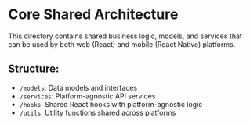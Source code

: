 
# Core Shared Architecture

This directory contains shared business logic, models, and services that can be used by both web (React) and mobile (React Native) platforms.

## Structure:
- `/models`: Data models and interfaces
- `/services`: Platform-agnostic API services
- `/hooks`: Shared React hooks with platform-agnostic logic
- `/utils`: Utility functions shared across platforms
